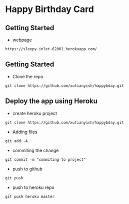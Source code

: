 # Happy Birthday Card


## Getting Started
 * webpage
 ```
 https://sleepy-inlet-62861.herokuapp.com/
 ```

## Getting Started
 * Clone the repo
 ```
 git clone https://github.com/xutianyish/happybday.git
 ```


## Deploy the app using Heroku
 * create heroku project
 ```
 git clone https://github.com/xutianyish/happybday.git
 ```
 * Adding files
 ```
 git add -A
 ```
 * commiting the change
 ```
 git commit -m "commiting to project"
 ```
 * push to github
 ```
 git push
 ```
 * push to heroku repo
 ```
 git push heroku master
 ```

